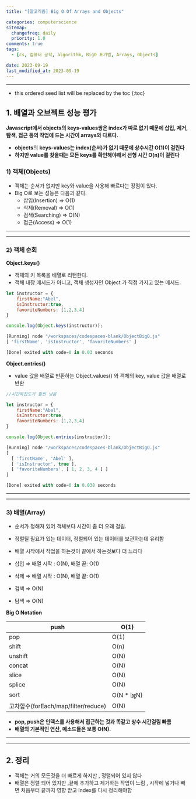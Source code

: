 ```yaml
---
title: "[알고리즘] Big O Of Arrays and Objects"

categories: computerscience
sitemap:
  changefreq: daily
  priority: 1.0
comments: true
tags:
  - [cs, 컴퓨터 공학, algorithm, BigO 표기법, Arrays, Objects]

date: 2023-09-19
last_modified_at: 2023-09-19
---
```


---

<!-- prettier-ignore -->
* this ordered seed list will be replaced by the toc 
{:toc}

## 1. **배열과 오브젝트 성능 평가**

**Javascript에서 objects의 keys-values쌍은 index가 따로 없기 때문에 삽입, 제거, 탐색, 접근 등의 작업에 드는 시간이 arrays와 다르다.**

- **objects**의 **keys-values는 index(순서)가 없기 때문에 상수시간 O(1)이 걸린다**
- **하지만 value를 찾을때는 모든 keys를 확인해야해서 선형 시간 O(n)이 걸린다**

### 1) 객체(Objects)

- 객체는 순서가 없지만 key와 value을 사용해 빠르다는 장점이 있다.
- Big O로 보는 성능은 다음과 같다.
  - 삽입(Insertion) ⇒ O(1)
  - 삭제(Removal) ⇒ O(1)
  - 검색(Searching) ⇒ O(N)
  - 접근(Access) ⇒ O(1)

---

---

### 2) 객체 순회

**Object.keys()**

- 객체의 키 목록을 배열로 리턴한다.
- 객체 내장 메서드가 아니고, 객체 생성자인 Object 가 직접 가지고 있는 메서드.

```jsx
let instructor = {
	firstName:"Abel",
	isInstructor:true,
	favoriteNumbers: [1,2,3,4]
}

console.log(Object.keys(instructor));

[Running] node "/workspaces/codespaces-blank/ObjectBigO.js"
[ 'firstName', 'isInstructor', 'favoriteNumbers' ]

[Done] exited with code=0 in 0.03 seconds
```

**Object.entries()**

- value 값을 배열로 반환하는 Object.values() 와 객체의 key, value 값을 배열로 반환

```jsx
//시간복잡도가 훨씬 낮음

let instructor = {
    firstName:"Abel",
    isInstructor:true,
    favoriteNumbers: [1,2,3,4]
}

console.log(Object.entries(instructor));

[Running] node "/workspaces/codespaces-blank/ObjectBigO.js"
[
  [ 'firstName', 'Abel' ],
  [ 'isInstructor', true ],
  [ 'favoriteNumbers', [ 1, 2, 3, 4 ] ]
]

[Done] exited with code=0 in 0.038 seconds
```

---

---

### 3) 배열(Array)

- 순서가 정해져 있어 객체보다 시간이 좀 더 오래 걸림.
- 정렬될 필요가 있는 데이터, 정렬되어 있는 데이터를 보관하는데 유리함
- 배열 시작에서 작업을 하는것이 끝에서 하는것보다 더 느리다

- 삽입 ⇒ 배열 시작 : O(N), 배열 끝: O(1)
- 삭제 ⇒ 배열 시작 : O(N), 배열 끝: O(1)
- 검색 ⇒ O(N)
- 탐색 ⇒ O(N)

**Big O Notation**

| push                                | O(1)        |
| ----------------------------------- | ----------- |
| pop                                 | O(1)        |
| shift                               | O(n)        |
| unshift                             | O(N)        |
| concat                              | O(N)        |
| slice                               | O(N)        |
| splice                              | O(N)        |
| sort                                | O(N \* ㏒N) |
| 고차함수(forEach/map/filter/reduce) | O(N)        |

- **pop, push은 인덱스를 사용해서 접근하는 것과 똑같고 상수 시간걸림 빠름**
- **배열의 기본적인 연산, 메소드들은 보통 O(N).**

---

---

## 2. 정리

- 객체는 거의 모든것을 더 빠르게 하지만 , 정렬되어 있지 않다
- 배열은 정렬 되어 있지만 ,끝에 추가하고 제거하는 작업이 느림 , 시작에 넣거나 빼면 처음부터 끝까지 영향 받고 Index를 다시 정리해야함
